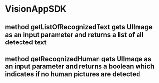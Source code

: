 # VisionAppSDK

## method getListOfRecognizedText gets UIImage as an input parameter and returns a list of all detected text
##
## method getRecognizedHuman gets UIImage as an input parameter and returns a boolean which indicates if no human pictures are detected
